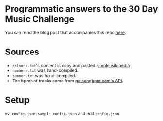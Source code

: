 # Programmatic answers to the 30 Day Music Challenge

You can read the blog post that accompanies this repo [here](http://mycode.doesnot.run/2017/04/09/the-30-day-music-challenge/).

# Sources

- `colours.txt`'s content is copy and pasted [simple wikipedia](https://simple.wikipedia.org/wiki/List_of_colors).
- `numbers.txt` was hand-compiled.
- `summer.txt` was hand-compiled.
- The bpms of tracks came from [getsongbpm.com's API](https://getsongbpm.com/api).

# Setup

`mv config.json.sample config.json` and edit `config.json`
